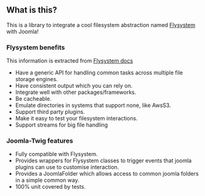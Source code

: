 ## What is this?

This is a library to integrate a cool filesystem abstraction named [Flysystem](http://flysystem.thephpleague.com/) with Joomla!  

### Flysystem benefits 

This information is extracted from [Flysystem docs](http://flysystem.thephpleague.com/)

* Have a generic API for handling common tasks across multiple file storage engines.
* Have consistent output which you can rely on.
* Integrate well with other packages/frameworks.
* Be cacheable.
* Emulate directories in systems that support none, like AwsS3.
* Support third party plugins.
* Make it easy to test your filesystem interactions.
* Support streams for big file handling

### Joomla-Twig features

* Fully compatible with Flysystem.
* Provides wrappers for Flysystem classes to trigger events that joomla plugins can use to customise interaction. 
* Provides a JoomlaFolder which allows access to common joomla folders in a simple common way.
* 100% unit covered by tests.
